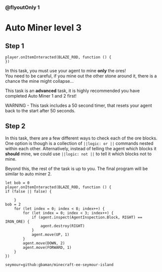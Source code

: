 ### @flyoutOnly 1


# Auto Miner level 3


## Step 1

```template
player.onItemInteracted(BLAZE_ROD, function () {
})
```

In this task, you must use your agent to mine **only** the ores!   
You need to be careful, if you mine out the other stone around it, there is a chance the mine might collapse...   

This task is an **advanced** task, it is highly recommended you have completed Auto Miner 1 and 2 first!

WARNING - This task includes a 50 second timer, that resets your agent back to the start after 50 seconds.      

## Step 2

In this task, there are a few different ways to check each of the ore blocks.   
One option is though is a collection of ``||logic: or ||`` commands nested within each other. 
Alternatively, instead of telling the agent which blocks it **should** mine, we could use ``||logic: not ||`` to tell it which blocks not to mine.       

Beyond this, the rest of the task is up to you. The final program will be similar to auto miner 2.   


```ghost
let bob = 0
player.onItemInteracted(BLAZE_ROD, function () {
if (false || false) {
    	
    }
bob = 2
    for (let index = 0; index < 8; index++) {
        for (let index = 0; index < 3; index++) {
            if (agent.inspect(AgentInspection.Block, RIGHT) == IRON_ORE) {
                agent.destroy(RIGHT)
            }
            agent.move(UP, 1)
        }
        agent.move(DOWN, 2)
        agent.move(FORWARD, 1)
    }
})

```

```package
seymour=github:gbaman/minecraft-ee-seymour-island
```